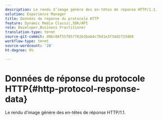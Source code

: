 ```yaml
---
description: Le rendu d’image génère des en-têtes de réponse HTTP/1.1.
solution: Experience Manager
title: Données de réponse du protocole HTTP
feature: Dynamic Media Classic,SDK/API
role: Developer,Business Practitioner
translation-type: tm+mt
source-git-commit: d0bc88f55f857762b3bab4c76d1e3f3dd2733d60
workflow-type: tm+mt
source-wordcount: '28'
ht-degree: 0%

---
```



# Données de réponse du protocole HTTP{#http-protocol-response-data}

Le rendu d’image génère des en-têtes de réponse HTTP/1.1.

